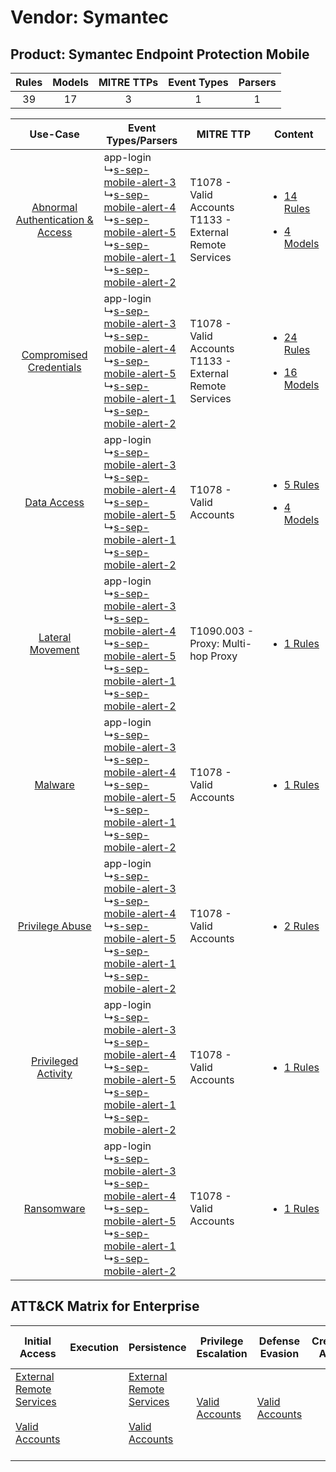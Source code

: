 Vendor: Symantec
================
Product: Symantec Endpoint Protection Mobile
--------------------------------------------
| Rules | Models | MITRE TTPs | Event Types | Parsers |
|:-----:|:------:|:----------:|:-----------:|:-------:|
|  39   |   17   |     3      |      1      |    1    |

|    Use-Case    | Event Types/Parsers    | MITRE TTP    | Content    |
|:----:| ---- | ---- | ---- |
| [Abnormal Authentication & Access](../../../UseCases/uc_abnormal_authentication_&_access.md) |  app-login<br> ↳[s-sep-mobile-alert-3](Ps/pC_ssepmobilealert3.md)<br> ↳[s-sep-mobile-alert-4](Ps/pC_ssepmobilealert4.md)<br> ↳[s-sep-mobile-alert-5](Ps/pC_ssepmobilealert5.md)<br> ↳[s-sep-mobile-alert-1](Ps/pC_ssepmobilealert1.md)<br> ↳[s-sep-mobile-alert-2](Ps/pC_ssepmobilealert2.md)<br> | T1078 - Valid Accounts<br>T1133 - External Remote Services<br> | [<ul><li>14 Rules</li></ul><ul><li>4 Models</li></ul>](RM/r_m_symantec_symantec_endpoint_protection_mobile_Abnormal_Authentication_&_Access.md) |
|          [Compromised Credentials](../../../UseCases/uc_compromised_credentials.md)          |  app-login<br> ↳[s-sep-mobile-alert-3](Ps/pC_ssepmobilealert3.md)<br> ↳[s-sep-mobile-alert-4](Ps/pC_ssepmobilealert4.md)<br> ↳[s-sep-mobile-alert-5](Ps/pC_ssepmobilealert5.md)<br> ↳[s-sep-mobile-alert-1](Ps/pC_ssepmobilealert1.md)<br> ↳[s-sep-mobile-alert-2](Ps/pC_ssepmobilealert2.md)<br> | T1078 - Valid Accounts<br>T1133 - External Remote Services<br> | [<ul><li>24 Rules</li></ul><ul><li>16 Models</li></ul>](RM/r_m_symantec_symantec_endpoint_protection_mobile_Compromised_Credentials.md)         |
|    [Data Access](../../../UseCases/uc_data_access.md)    |  app-login<br> ↳[s-sep-mobile-alert-3](Ps/pC_ssepmobilealert3.md)<br> ↳[s-sep-mobile-alert-4](Ps/pC_ssepmobilealert4.md)<br> ↳[s-sep-mobile-alert-5](Ps/pC_ssepmobilealert5.md)<br> ↳[s-sep-mobile-alert-1](Ps/pC_ssepmobilealert1.md)<br> ↳[s-sep-mobile-alert-2](Ps/pC_ssepmobilealert2.md)<br> | T1078 - Valid Accounts<br>    | [<ul><li>5 Rules</li></ul><ul><li>4 Models</li></ul>](RM/r_m_symantec_symantec_endpoint_protection_mobile_Data_Access.md)    |
|    [Lateral Movement](../../../UseCases/uc_lateral_movement.md)    |  app-login<br> ↳[s-sep-mobile-alert-3](Ps/pC_ssepmobilealert3.md)<br> ↳[s-sep-mobile-alert-4](Ps/pC_ssepmobilealert4.md)<br> ↳[s-sep-mobile-alert-5](Ps/pC_ssepmobilealert5.md)<br> ↳[s-sep-mobile-alert-1](Ps/pC_ssepmobilealert1.md)<br> ↳[s-sep-mobile-alert-2](Ps/pC_ssepmobilealert2.md)<br> | T1090.003 - Proxy: Multi-hop Proxy<br>    | [<ul><li>1 Rules</li></ul>](RM/r_m_symantec_symantec_endpoint_protection_mobile_Lateral_Movement.md)    |
|    [Malware](../../../UseCases/uc_malware.md)    |  app-login<br> ↳[s-sep-mobile-alert-3](Ps/pC_ssepmobilealert3.md)<br> ↳[s-sep-mobile-alert-4](Ps/pC_ssepmobilealert4.md)<br> ↳[s-sep-mobile-alert-5](Ps/pC_ssepmobilealert5.md)<br> ↳[s-sep-mobile-alert-1](Ps/pC_ssepmobilealert1.md)<br> ↳[s-sep-mobile-alert-2](Ps/pC_ssepmobilealert2.md)<br> | T1078 - Valid Accounts<br>    | [<ul><li>1 Rules</li></ul>](RM/r_m_symantec_symantec_endpoint_protection_mobile_Malware.md)    |
|    [Privilege Abuse](../../../UseCases/uc_privilege_abuse.md)    |  app-login<br> ↳[s-sep-mobile-alert-3](Ps/pC_ssepmobilealert3.md)<br> ↳[s-sep-mobile-alert-4](Ps/pC_ssepmobilealert4.md)<br> ↳[s-sep-mobile-alert-5](Ps/pC_ssepmobilealert5.md)<br> ↳[s-sep-mobile-alert-1](Ps/pC_ssepmobilealert1.md)<br> ↳[s-sep-mobile-alert-2](Ps/pC_ssepmobilealert2.md)<br> | T1078 - Valid Accounts<br>    | [<ul><li>2 Rules</li></ul>](RM/r_m_symantec_symantec_endpoint_protection_mobile_Privilege_Abuse.md)    |
|    [Privileged Activity](../../../UseCases/uc_privileged_activity.md)    |  app-login<br> ↳[s-sep-mobile-alert-3](Ps/pC_ssepmobilealert3.md)<br> ↳[s-sep-mobile-alert-4](Ps/pC_ssepmobilealert4.md)<br> ↳[s-sep-mobile-alert-5](Ps/pC_ssepmobilealert5.md)<br> ↳[s-sep-mobile-alert-1](Ps/pC_ssepmobilealert1.md)<br> ↳[s-sep-mobile-alert-2](Ps/pC_ssepmobilealert2.md)<br> | T1078 - Valid Accounts<br>    | [<ul><li>1 Rules</li></ul>](RM/r_m_symantec_symantec_endpoint_protection_mobile_Privileged_Activity.md)    |
|    [Ransomware](../../../UseCases/uc_ransomware.md)    |  app-login<br> ↳[s-sep-mobile-alert-3](Ps/pC_ssepmobilealert3.md)<br> ↳[s-sep-mobile-alert-4](Ps/pC_ssepmobilealert4.md)<br> ↳[s-sep-mobile-alert-5](Ps/pC_ssepmobilealert5.md)<br> ↳[s-sep-mobile-alert-1](Ps/pC_ssepmobilealert1.md)<br> ↳[s-sep-mobile-alert-2](Ps/pC_ssepmobilealert2.md)<br> | T1078 - Valid Accounts<br>    | [<ul><li>1 Rules</li></ul>](RM/r_m_symantec_symantec_endpoint_protection_mobile_Ransomware.md)    |

ATT&CK Matrix for Enterprise
----------------------------
| Initial Access                                                                                                                                   | Execution | Persistence                                                                                                                                      | Privilege Escalation                                                | Defense Evasion                                                     | Credential Access | Discovery | Lateral Movement | Collection | Command and Control                                                                                                                       | Exfiltration | Impact |
| ------------------------------------------------------------------------------------------------------------------------------------------------ | --------- | ------------------------------------------------------------------------------------------------------------------------------------------------ | ------------------------------------------------------------------- | ------------------------------------------------------------------- | ----------------- | --------- | ---------------- | ---------- | ----------------------------------------------------------------------------------------------------------------------------------------- | ------------ | ------ |
| [External Remote Services](https://attack.mitre.org/techniques/T1133)<br><br>[Valid Accounts](https://attack.mitre.org/techniques/T1078)<br><br> |           | [External Remote Services](https://attack.mitre.org/techniques/T1133)<br><br>[Valid Accounts](https://attack.mitre.org/techniques/T1078)<br><br> | [Valid Accounts](https://attack.mitre.org/techniques/T1078)<br><br> | [Valid Accounts](https://attack.mitre.org/techniques/T1078)<br><br> |                   |           |                  |            | [Proxy: Multi-hop Proxy](https://attack.mitre.org/techniques/T1090/003)<br><br>[Proxy](https://attack.mitre.org/techniques/T1090)<br><br> |              |        |